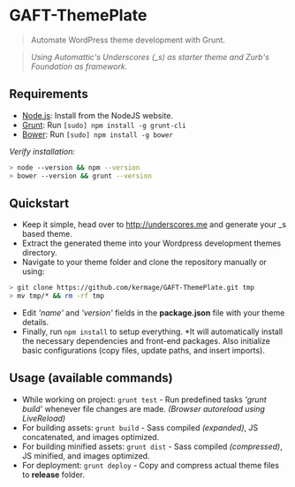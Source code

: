 # GAFT-ThemePlate
> Automate WordPress theme development with Grunt.

> *Using Automattic's Underscores (_s) as starter theme and Zurb's Foundation as framework.*

## Requirements

- [Node.js](http://nodejs.org): Install from the NodeJS website.
- [Grunt](http://gruntjs.com/): Run `[sudo] npm install -g grunt-cli`
- [Bower](http://bower.io): Run `[sudo] npm install -g bower`


*Verify installation:*
```bash
> node --version && npm --version
> bower --version && grunt --version
```


## Quickstart

- Keep it simple, head over to http://underscores.me and generate your _s based theme.
- Extract the generated theme into your Wordpress development themes directory.
- Navigate to your theme folder and clone the repository manually or using:
```bash
> git clone https://github.com/kermage/GAFT-ThemePlate.git tmp
> mv tmp/* && rm -rf tmp
```
- Edit *'name'* and *'version'* fields in the **package.json** file with your theme details.
- Finally, run `npm install` to setup everything.
*It will automatically install the necessary dependencies and front-end packages. Also initialize basic configurations (copy files, update paths, and insert imports).


## Usage (available commands)
- While working on project:
`grunt test` - Run predefined tasks *'grunt build'* whenever file changes are made. *(Browser autoreload using LiveReload)*
- For building assets:
`grunt build` - Sass compiled *(expanded)*, JS concatenated, and images optimized.
- For building minified assets:
`grunt dist` - Sass compiled *(compressed)*, JS minified, and images optimized.
- For deployment:
`grunt deploy` - Copy and compress actual theme files to **release** folder.
